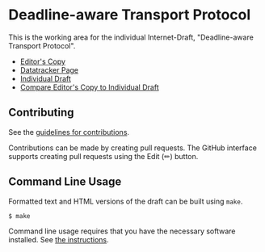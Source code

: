 # Deadline-aware Transport Protocol

This is the working area for the individual Internet-Draft, "Deadline-aware Transport Protocol".

* [Editor's Copy](https://simonkorl.github.io/DTP-draft/#go.draft-shi-quic-dtp.html)
* [Datatracker Page](https://datatracker.ietf.org/doc/draft-shi-quic-dtp)
* [Individual Draft](https://datatracker.ietf.org/doc/html/draft-shi-quic-dtp)
* [Compare Editor's Copy to Individual Draft](https://simonkorl.github.io/DTP-draft/#go.draft-shi-quic-dtp.diff)


## Contributing

See the
[guidelines for contributions](https://github.com/simonkorl/DTP-draft/blob/main/CONTRIBUTING.md).

Contributions can be made by creating pull requests.
The GitHub interface supports creating pull requests using the Edit (✏) button.


## Command Line Usage

Formatted text and HTML versions of the draft can be built using `make`.

```sh
$ make
```

Command line usage requires that you have the necessary software installed.  See
[the instructions](https://github.com/martinthomson/i-d-template/blob/main/doc/SETUP.md).

